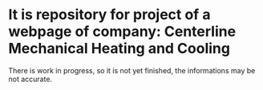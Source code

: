 # It is repository for project of a webpage of company: Centerline Mechanical Heating and Cooling
There is work in progress, so it is not yet finished, the informations may be not accurate. 